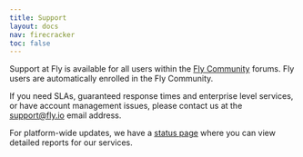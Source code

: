 ```yaml
---
title: Support
layout: docs
nav: firecracker
toc: false
---
```


Support at Fly is available for all users within the [Fly Community](https://community.fly.io/) forums. Fly users are automatically enrolled in the Fly Community.

If you need SLAs, guaranteed response times and enterprise level services, or have account management issues, please contact us at the [support@fly.io](mailto:support@fly.io) email address.

For platform-wide updates, we have a [status page](https://status.flyio.net/) where you can view detailed reports for our services. 
